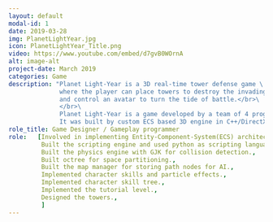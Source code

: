 ```yaml
---
layout: default
modal-id: 1
date: 2019-03-28
img: PlanetLightYear.jpg
icon: PlanetLightYear_Title.png
video: https://www.youtube.com/embed/d7gvB0WOrnA
alt: image-alt
project-date: March 2019
categories: Game
description: "Planet Light-Year is a 3D real-time tower defense game \ 
			  where the player can place towers to destroy the invading minions \
			  and control an avatar to turn the tide of battle.</br>\
			  </br>\
			  Planet Light-Year is a game developed by a team of 4 programmers in 4 months.</br>\
			  It was built by custom ECS based 3D engine in C++/DirectX from scratch and also has a in-build editor."
role_title: Game Designer / Gameplay programmer
role: 	[Involved in implementing Entity-Component-System(ECS) architecture for the engine.,
		 Built the scripting engine and used python as scripting language.,
		 Built the physics engine with GJK for collision detection.,
		 Built octree for space partitioning.,
		 Built the map manager for storing path nodes for AI.,
		 Implemented character skills and particle effects.,
		 Implemented character skill tree.,
		 Implemented the tutorial level.,
		 Designed the towers.,
		 ]
---
```

